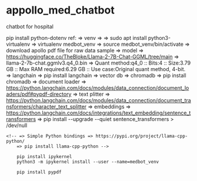 # appollo_med_chatbot
 chatbot for hospital

pip install python-dotenv
ref: 
    => venv =>
        => sudo apt install python3-virtualenv
        => virtualenv medbot_venv
        => source medbot_venv/bin/activate
    => download apollo pdf file for raw data sample
    => model => https://huggingface.co/TheBloke/Llama-2-7B-Chat-GGML/tree/main
        => llama-2-7b-chat.ggmlv3.q4_0.bin => Quant method:q4_0 :: Bits:4 :: Size:3.79 GB :: Max RAM required:6.29 GB :: Use case:Original quant method, 4-bit.
    => langchain => pip install langchain
    => vector db => chromadb => pip install chromadb
    => document loader => https://python.langchain.com/docs/modules/data_connection/document_loaders/pdf#pypdf-directory
    => text plitter => https://python.langchain.com/docs/modules/data_connection/document_transformers/character_text_splitter
    => embeddings => https://python.langchain.com/docs/integrations/text_embedding/sentence_transformers
        => pip install --upgrade --quiet  sentence_transformers > /dev/null

    <!-- => Simple Python bindings => https://pypi.org/project/llama-cpp-python/
        => pip install llama-cpp-python -->

        pip install ipykernel
        python3 -m ipykernel install --user --name=medbot_venv

        pip install pypdf